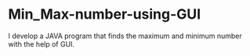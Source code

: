 # Min_Max-number-using-GUI
I develop a JAVA program that finds the maximum and minimum number with the help of GUI.
